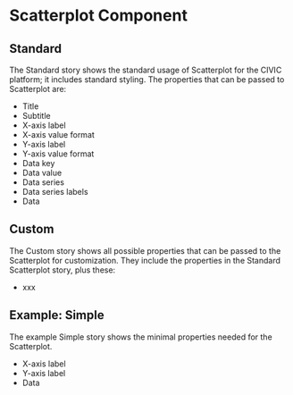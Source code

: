 # Scatterplot Component

## Standard

The Standard story shows the standard usage of Scatterplot for the CIVIC platform; it includes standard styling. The properties that can be passed to Scatterplot are:

- Title
- Subtitle
- X-axis label
- X-axis value format
- Y-axis label
- Y-axis value format
- Data key
- Data value
- Data series
- Data series labels
- Data

## Custom

The Custom story shows all possible properties that can be passed to the Scatterplot for customization. They include the properties in the Standard Scatterplot story, plus these:

- xxx

## Example: Simple

The example Simple story shows the minimal properties needed for the Scatterplot.

- X-axis label
- Y-axis label
- Data
